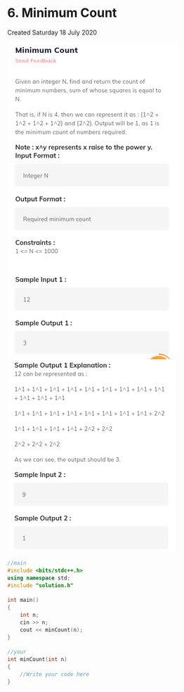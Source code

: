 # 6. Minimum Count

Created Saturday 18 July 2020

![](/assets/6._Minimum_Count_-_80-image-1.png)
![](/assets/6._Minimum_Count_-_80-image-2.png)

```c++
//main
#include <bits/stdc++.h>
using namespace std;
#include "solution.h"

int main()
{
	int n;
	cin >> n;
	cout << minCount(n);
}

//your
int minCount(int n)
{
	//Write your code here
}
```
